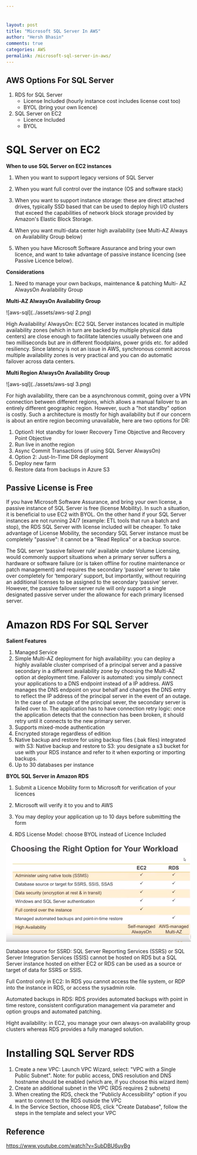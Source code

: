 ```yaml
---


layout: post
title: "Microsoft SQL Server In AWS"
author: "Hersh Bhasin"
comments: true
categories: AWS
permalink: /microsoft-sql-server-in-aws/
---
```




## AWS Options For SQL Server

1. RDS for SQL Server
   * License Included (hourly instance cost includes license cost too)
   * BYOL (bring your own licence)
2. SQL Server on EC2
   * Licence Included
   * BYOL

# SQL Server on EC2

**When to use SQL Server on EC2 instances**

1. When you want to support legacy versions of SQL Server

2. When you want full control over the instance (OS and software stack)

3. When you want to support instance storage: these are direct attached drives, typically SSD based that can be used to deploy high I/O clusters that exceed the capabilities of network block storage provided by Amazon's Elastic Block Storage.

4. When you want multi-data center high availability (see Multi-AZ Always on Availability Group below)

5. When you have Microsoft Software Assurance and bring your own licence, and want to take advantage of passive instance licencing (see Passive Licence below).

**Considerations**

   1. Need to manage your own backups, maintenance & patching
      Multi- AZ AlwaysOn Availability Group

   

**Multi-AZ AlwaysOn Availability Group**

![aws-sql](../assets/aws-sql 2.png)

High Availability/ AlwaysOn: EC2 SQL Server instances located in multiple availability zones (which in turn are backed by multiple physical data centers) are close enough to facilitate  latencies usually between one and two milliseconds but are in different floodplains, power grids etc. for added resiliency. Since latency is not an issue in AWS, synchronous commit across multiple availability zones is very practical and you can do automatic failover across data centers.

**Multi Region AlwaysOn Availability Group**

![aws-sql](../assets/aws-sql 3.png)

For high availability, there can be a asynchronous commit, going over a VPN connection between different regions, which allows a manual failover  to an entirely different geographic region. However, such a "hot standby" option is costly.
Such a architecture is mostly for high availability but if our concern is about an entire region becoming unavailable, here are two options for DR:

1.	Option1: Hot standby  for lower Recovery Time Objective and Recovery Point Objective 
2.	Run live in anothe region
3.	Async Commit Transactions (if using SQL Server AlwaysOn)
4.	Option 2: Just-In-Time  DR deployment 
5.	Deploy new farm
6.	Restore data from backups in Azure S3

## Passive License is Free

If you have Microsoft Software Assurance, and bring your own license, a passive instance of SQL Server is free (license Mobility). In such a situation, it is beneficial to use EC2 with BYOL. On the other hand if your SQL Server instances are not running 24/7 (example: ETL tools that run a batch and stop), the RDS SQL Server with license included will be cheaper.
To take advantage of License Mobility, the secondary SQL Server instance must be completely "passive": it cannot be a "Read Replica" or a backup source.

The SQL server ‘passive failover rule’  available under Volume Licensing, would commonly support situations when a primary server suffers a hardware or software failure (or is taken offline for routine maintenance or patch management) and requires the secondary ‘passive’ server to take over completely for ‘temporary’ support, but importantly, without requiring an additional licenses to be assigned to the secondary ‘passive’ server. However, the passive failover server rule will only support a single designated passive server under the allowance for each primary licensed server.



# Amazon RDS For SQL Server

**Salient Features**

1. Managed Service
2. Simple Multi-AZ deployment for high availability: you can deploy a highly available cluster comprised of a principal server and a passive secondary in a different availability zone by choosing the Multi-AZ option at deployment time. Failover is automated: you simply connect your applications to a DNS endpoint instead of a IP address. AWS manages the DNS endpoint on your behalf and changes the DNS entry to reflect the IP address of the principal server in the event of an outage. In the case of an outage of the principal sever, the secondary server is failed over to. The application has to have connection retry logic: once the application detects that the connection has been broken, it should retry until it connects to the new primary server.
3. Supports mixed-mode authentication
4. Encrypted storage regardless of edition
5. Native backup and restore for using backup files (.bak files) integrated with S3: Native backup and restore to S3: you designate a s3 bucket for use with your RDS instance and refer to it when exporting or importing backups.
6. Up to 30 databases per instance

**BYOL SQL Server in Amazon RDS**

1. Submit a Licence Mobility form to Microsoft for verification of your licences

2. Microsoft will verify it to you and to AWS

3. You may deploy your application up to 10 days before submitting the form

4. RDS License Model: choose BYOL instead of Licence Included

   

![aws-sql](../assets/aws-sql.png)



Database source for SSRD: SQL Server Reporting Services (SSRS) or SQL Server Integration Services (SSIS) cannot be hosted on RDS but a SQL Server instance hosted on either EC2 or RDS can be used as a source or target of data for SSRS or SSIS.

Full Control only in EC2: In RDS you cannot access the file system, or RDP into the instance in RDS, or access the sysadmin role.

Automated backups in RDS: RDS provides automated backups with point in time restore, consistent configuration management via parameter and option groups and automated patching.

Hight availability: in EC2, you manage your own always-on availability group clusters whereas RDS provides a fully managed solution.



# Installing SQL Server RDS

1. Create a new VPC: Launch VPC Wizard, select: "VPC with a Single Public Subnet". Note: for public access, DNS resolution and DNS hostname should be enabled (which are, if you choose this wizard item)
2. Create an additional subnet in the VPC (RDS requires 2 subnets)
3. When creating the RDS, check the "Publicly Accessibility" option if you want to connect to the RDS outside the VPC
4. In the Service Section,  choose RDS, click "Create Database", follow the steps in the template and select your VPC



## Reference

https://www.youtube.com/watch?v=SubDBU6uyBg